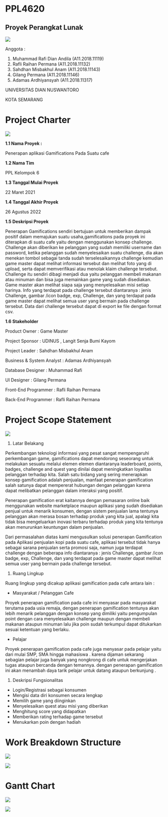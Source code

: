 # PPL4620
## Proyek Perangkat Lunak



![](RackMultipart20210325-4-1hy7rwv_html_c57cfd981817d581.jpg)


Anggota :

1. Muhammad Rafi Dian Andila (A11.2018.11119)
2. Rafli Raihan Permana (A11.2018.11132)
3. Sahdhan Misbakhul Anam (A11.2018.11143)
4. Gilang Permana (A11.2018.11146)
5. Adamas Ardhiyansyah (A11.2018.11317)

UNIVERSITAS DIAN NUSWANTORO

KOTA SEMARANG

# **Project Charter**

 ![](RackMultipart20210325-4-1hy7rwv_html_cd8be14f29d22d78.gif)

**1.1 Nama Proyek :**

Penerapan aplikasi Gamifications Pada Suatu cafe

**1.2 Nama Tim**

PPL Kelompok 6

**1.3 Tanggal Mulai Proyek**

22 Maret 2021

**1.4 Tanggal Akhir Proyek**

26 Agustus 2022

**1.5 Deskripsi Proyek**

Penerapan Gamifications sendiri bertujuan untuk memberikan dampak positif dalam memajukan suatu usaha,gamifications pada proyek ini diterapkan di suatu cafe yaitu dengan menggunakan konsep challenge. Challenge akan diberikan ke pelanggan yang sudah memiliki username dan password, ketika pelanggan sudah menyelesaikan suatu challenge, dia akan menekan tombol sebagai tanda sudah terselesaikannya challenge kemudian game master dapat melihat informasi tersebut dan melihat foto yang di upload, serta dapat memverifikasi atau menolak klaim challenge tersebut. Challenge itu sendiri dibagi menjadi dua yaitu pelanggan membeli makanan atau minuman dan bisa juga memainkan game yang sudah disediakan. Game master akan melihat siapa saja yang menyelesaikan misi setiap harinya. Info yang terdapat pada challenge tersebut diantaranya : jenis Challenge, gambar /icon badge, exp, Challenge, dan yang terdapat pada game master dapat melihat semua user yang bermain pada challenge tersebut. Data dari challenge tersebut dapat di export ke file dengan format csv.

**1.6 Stakeholder**

Product Owner : Game Master

Project Sponsor : UDINUS , Langit Senja Bumi Kayom

Project Leader : Sahdhan Misbakhul Anam

Business &amp; System Analyst : Adamas Ardhiyansyah

Database Designer : Muhammad Rafi

UI Designer : Gilang Permana

Front-End Programmer : Rafli Raihan Permana

Back-End Programmer : Rafli Raihan Permana

# **Project Scope Statement**

 ![](RackMultipart20210325-4-1hy7rwv_html_cd8be14f29d22d78.gif)

1. Latar Belakang

Perkembangan teknologi informasi yang pesat sangat mempengaruhi perkembangan game, gamifications dapat mendorong seseorang untuk melakukan sesuatu melalui elemen elemen diantaranya leaderboard, points, badges, challenge and quest yang dinilai dapat meningkatkan loyalitas pelanggan terhadap kita. Salah satu bidang yang sering menerapkan konsep gamification adalah penjualan, manfaat penerapan gamification salah satunya dapat mempererat hubungan dengan pelanggan karena dapat melibatkan pelanggan dalam interaksi yang positif.

Penerapan gamification erat kaitannya dengan pemasaran online baik menggunakan website marketplace maupun aplikasi yang sudah disediakan penjual untuk menarik konsumen, dengan sistem penjualan lama tentunya pelanggan akan merasa bosan terhadap produk yang kita jual, apalagi kita tidak bisa mengeluarkan inovasi terbaru terhadap produk yang kita tentunya akan menurunkan keuntungan dalam penjualan.

Dari permasalahan diatas kami mengusulkan solusi penerapan Gamification pada Aplikasi penjualan kopi pada suatu cafe, aplikasi tersebut tidak hanya sebagai sarana penjualan serta promosi saja, namun juga terdapat challenge dengan beberapa info diantaranya : jenis Challenge, gambar /icon badge, exp, Challenge, dan yang terdapat pada game master dapat melihat semua user yang bermain pada challenge tersebut.

1. Ruang Lingkup

Ruang lingkup yang dicakup aplikasi gamification pada cafe antara lain :

- Masyarakat / Pelanggan Cafe

Proyek penerapan gamification pada cafe ini menyasar pada masyarakat terutama pada usia remaja, dengan penerapan gamification tentunya akan lebih menarik pelanggan dengan konsep yang dimiliki yaitu pengumpulan point dengan cara menyelesaikan challenge maupun dengan membeli makanan ataupun minuman lalu jika poin sudah terkumpul dapat ditukarkan sesuai ketentuan yang berlaku.

- Pelajar

Proyek penerapan gamification pada cafe juga menyasar pada pelajar yaitu dari mulai SMP, SMA hingga mahasiswa . karena dijaman sekarang sebagian pelajar juga banyak yang nongkrong di cafe untuk mengerjakan tugas ataupun bercanda dengan temannya. dengan penerapan gamification ini akan menambah daya tarik pelajar untuk datang ataupun berkunjung .

1. Deskripsi Fungsionalitas

- Login/Registrasi sebagai konsumen
- Mengisi data diri konsumen secara lengkap
- Memilih game yang diinginkan
- Menyelesaikan quest atau misi yang diberikan
- Menghitung score yang didapatkan
- Memberikan rating terhadap game tersebut
- Menukarkan poin dengan hadiah

# **Work Breakdown Structure**

 ![](RackMultipart20210325-4-1hy7rwv_html_cd8be14f29d22d78.gif)

![](RackMultipart20210325-4-1hy7rwv_html_4ef323ded4a4b718.png)

# **Gantt Chart**

 ![](RackMultipart20210325-4-1hy7rwv_html_cd8be14f29d22d78.gif)

![](RackMultipart20210325-4-1hy7rwv_html_1f7834338c732756.png)



